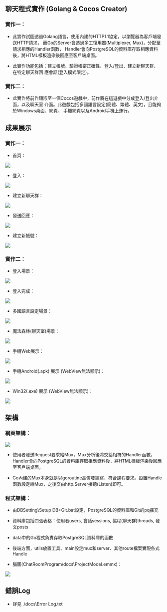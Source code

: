 ## 聊天程式實作 (Golang & Cocos Creator)

### 實作一：

 * 此實作試圖透過Golang語言，使用內建的HTTP1.1協定，以瀏覽器為客戶端發送HTTP請求，
 而Go的Server會透過多工復用器(Multiplexer, Mux)，分配至請求相應的Handler函數，
 Handler會向PostgreSQL的資料庫存取相應資料後，將HTML樣板渲染後回應至客戶端桌面。

 * 此實作功能包括：建立帳號、驗證帳密正確性、登入/登出、建立新聊天群、在特定聊天群回
 應會話(登入模式限定)。

### 實作二：

 * 此實作將前作鑲嵌至一個Cocos遊戲中，前作將在這遊戲中分成登入/登出介面，以及聊天室
 介面。此遊戲包括多國語言設定(簡體、繁體、英文)，且能夠於Windows桌面、網頁、
 手機網頁以及Android手機上運行。
 
 ## 成果展示

### 實作一：

* 首頁：

 ![](Images/HW1Index.png)

* 登入：

 ![](Images/HW1Login.png)

* 建立新聊天群：

 ![](Images/HW1NewThread.png)

* 發送回應：

 ![](Images/HW1Reply.png)

* 建立新帳號：

 ![](Images/HW1Sinup.png)

### 實作二：

* 登入場景：

 ![](Images/HW2LoginScene.png)

* 登入完成：

 ![](Images/HW2SignInScene.png)

* 多國語言設定場景：

 ![](Images/HW2SettingsScene.png)

* 魔法森林(聊天室)場景：

 ![](Images/HW2ChatRoomScene.png)

* 手機Web展示：

 ![](Images/HW2MobileWeb.png)


* 手機Android(.apk) 展示 (WebView無法顯示)：

 ![](Images/HW2Android.png)

* Win32(.exe) 展示 (WebView無法顯示)：

 ![](Images/HW2Win32.png)


## 架構

### 網頁架構：

 ![](Images/WebModel.png)

  * 使用者發送Request要求給Mux，Mux分析後將交給相符的Handler函數，Handler會向PostgreSQL的資料庫存取相應資料後，將HTML樣板渲染後回應至客戶端桌面。

  * Go內建的Mux本身就是以goroutine高併發編寫，符合課程要求。設置Handle函數設定給Mux，之後交由http.Server接聽(Listen)即可。

### 程式架構：

  * 由DBSetting\Setup DB+Git.bat設定，PostgreSQL的資料庫和Git的pq擴充

  * 資料庫包括四張表格：使用者users, 會話sessions, 協程(聊天群)threads, 發文posts

  * data中的Go程式負責存取PostgreSQL資料庫的函數

  * 後端方面，utils放置工具、main設定mux和server、其他route檔案實現各式Handle

  * 腦圖(ChatRoomProgram\docs\ProjectModel.emmx)：

 ![](Images/ProjectModel.jpg)


## 錯誤Log

  * 詳見 .\docs\Error Log.txt

